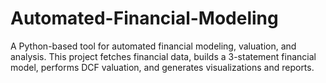 # Automated-Financial-Modeling
A Python-based tool for automated financial modeling, valuation, and analysis. This project fetches financial data, builds a 3-statement financial model, performs DCF valuation, and generates visualizations and reports.
